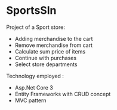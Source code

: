 # SportsSln

Project of a Sport store:

- Adding merchandise to the cart
- Remove merchandise from cart
- Calculate sum price of items
- Continue with purchases
- Select store departments

Technology employed : 
- Asp.Net Core 3
- Entity Frameworks with CRUD concept
- MVC pattern
